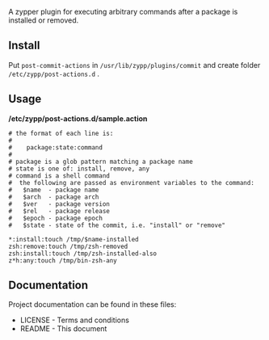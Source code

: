A zypper plugin for executing arbitrary commands after a package is installed or removed.

## Install

Put `post-commit-actions` in `/usr/lib/zypp/plugins/commit`
and create folder `/etc/zypp/post-actions.d` .

## Usage

**/etc/zypp/post-actions.d/sample.action**

    # the format of each line is:
    #
    #    package:state:command
    #
    # package is a glob pattern matching a package name
    # state is one of: install, remove, any
    # command is a shell command
    #  the following are passed as environment variables to the command:
    #   $name  - package name
    #   $arch  - package arch
    #   $ver   - package version
    #   $rel   - package release
    #   $epoch - package epoch
    #   $state - state of the commit, i.e. "install" or "remove"
    
    *:install:touch /tmp/$name-installed
    zsh:remove:touch /tmp/zsh-removed
    zsh:install:touch /tmp/zsh-installed-also
    z*h:any:touch /tmp/bin-zsh-any

## Documentation

Project documentation can be found in these files:

* LICENSE - Terms and conditions
* README  - This document

